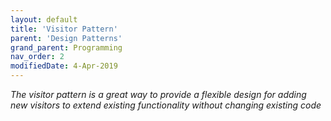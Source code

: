 ```yaml
---
layout: default
title: 'Visitor Pattern'
parent: 'Design Patterns'
grand_parent: Programming
nav_order: 2
modifiedDate: 4-Apr-2019
---
```

<em>The visitor pattern is a great way to provide a flexible design for adding new visitors to extend existing functionality without changing existing code  </em>
